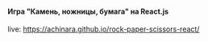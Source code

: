 #### Игра "Камень, ножницы, бумага" на React.js
live: https://achinara.github.io/rock-paper-scissors-react/
